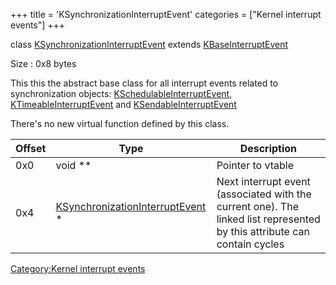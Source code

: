 +++
title = 'KSynchronizationInterruptEvent'
categories = ["Kernel interrupt events"]
+++

class
[KSynchronizationInterruptEvent](KSynchronizationInterruptEvent "wikilink")
extends [KBaseInterruptEvent](KBaseInterruptEvent "wikilink")

Size : 0x8 bytes

This this the abstract base class for all interrupt events related to
synchronization objects:
[KSchedulableInterruptEvent](KSchedulableInterruptEvent "wikilink"),
[KTimeableInterruptEvent](KTimeableInterruptEvent "wikilink") and
[KSendableInterruptEvent](KSendableInterruptEvent "wikilink")

There's no new virtual function defined by this class.

| Offset | Type                                                                           | Description                                                                                                              |
|--------|--------------------------------------------------------------------------------|--------------------------------------------------------------------------------------------------------------------------|
| 0x0    | void \*\*                                                                      | Pointer to vtable                                                                                                        |
| 0x4    | [KSynchronizationInterruptEvent](KSynchronizationInterruptEvent "wikilink") \* | Next interrupt event (associated with the current one). The linked list represented by this attribute can contain cycles |

[Category:Kernel interrupt
events](Category:Kernel_interrupt_events "wikilink")
